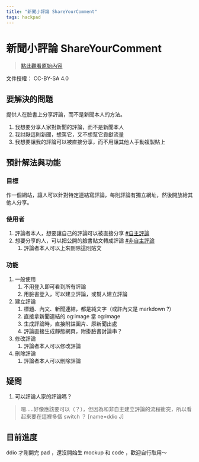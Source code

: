 ```yaml
---
title: "新聞小評論 ShareYourComment"
tags: hackpad
---
```


# 新聞小評論 ShareYourComment

> [點此觀看原始內容](https://g0v.hackpad.tw/uv2Itj1ywY6)

文件授權： CC-BY-SA 4.0

## 要解決的問題

提供人在臉書上分享評論，而不是新聞本人的方法。

1.  我想要分享人家對新聞的評論，而不是新聞本人
2.  我討厭這則新聞，想罵它，又不想幫它貢獻流量
3.  我想要讓我的評論可以被直接分享，而不用讓其他人手動複製貼上


## 預計解法與功能

### 目標

作一個網站，讓人可以針對特定連結寫評論，每則評論有獨立網址，然後開放給其他人分享。

### 使用者

1.  評論者本人，想要讓自己的評論可以被直接分享 [#自主評論](https://g0v.hackpad.tw/ep/search/?q=%23%E8%87%AA%E4%B8%BB%E8%A9%95%E8%AB%96&via=uv2Itj1ywY6)
2.  想要分享的人，可以把公開的臉書貼文轉成評論 [#非自主評論](https://g0v.hackpad.tw/ep/search/?q=%23%E9%9D%9E%E8%87%AA%E4%B8%BB%E8%A9%95%E8%AB%96&via=uv2Itj1ywY6)
    1.  評論者本人可以上來刪除這則貼文

### 功能

1.  一般使用
    1.  不用登入即可看到所有評論
    2.  用臉書登入，可以建立評論，或幫人建立評論
2.  建立評論
    1.  標題、內文、新聞連結，都是純文字（或許內文是 markdown ?）
    2.  直接拿新聞連結的 og:image 當 og:image
    3.  生成評論時，直接附註圖片、原新聞出處
    4.  評論直接生成靜態網頁，附掛臉書討論串？
3.  修改評論
    1.  評論者本人可以修改評論
4.  刪除評論
    1.  評論者本人可以刪除評論

## 疑問

1.  可以評論人家的評論嗎？
> 嗯.....好像應該要可以（？），但因為和非自主建立評論的流程衝突，所以看起來要在這裡多個 switch ？
> [name=ddio J]


## 目前進度

ddio 才剛開完 pad ，還沒開始生 mockup 和 code ，歡迎自行取用～

